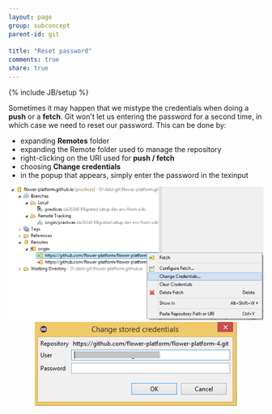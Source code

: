 ```yaml
---
layout: page
group: subconcept
parent-id: git

title: "Reset password"
comments: true
share: true
---
```

{% include JB/setup %}

Sometimes it may happen that we mistype the credentials when doing a **push** or a **fetch**. Git won't let us entering the password for a second time, in which case we need to reset our password. This can be done by:

<!-- more -->

* expanding **Remotes** folder
* expanding the Remote folder used to manage the repository 
* right-clicking on the URI used for **push / fetch** 
* choosing **Change credentials**
* in the popup that appears, simply enter the password in the texinput

<div style="text-align:center;"><img class="img-thumbnail" src="reset-password-images/change_credentials.png"/><img class="img-thumbnail" src="reset-password-images/change_credentials_2.png"/></div><br>
